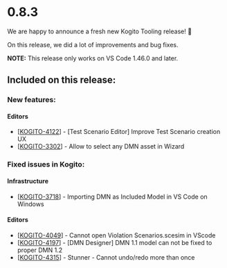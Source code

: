 # 0.8.3

We are happy to announce a fresh new Kogito Tooling release! 🎉 

On this release, we did a lot of improvements and bug fixes.

**NOTE:** This release only works on VS Code 1.46.0 and later.

## Included on this release:

### New features:

#### Editors
*   [[KOGITO-4122](https://issues.redhat.com/browse/KOGITO-4122)] - [Test Scenario Editor] Improve Test Scenario creation UX
*   [[KOGITO-3302](https://issues.redhat.com/browse/KOGITO-3302)] - Allow to select any DMN asset in Wizard

### Fixed issues in Kogito:

#### Infrastructure
*   [[KOGITO-3718](https://issues.redhat.com/browse/KOGITO-3718)] - Importing DMN as Included Model in VS Code on Windows

#### Editors
*   [[KOGITO-4049](https://issues.redhat.com/browse/KOGITO-4122)] - Cannot open Violation Scenarios.scesim in VScode
*   [[KOGITO-4197](https://issues.redhat.com/browse/KOGITO-4197)] - [DMN Designer] DMN 1.1 model can not be fixed to proper DMN 1.2
*   [[KOGITO-4315](https://issues.redhat.com/browse/KOGITO-4315)] - Stunner - Cannot undo/redo more than once
